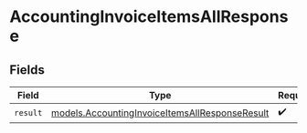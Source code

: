 # AccountingInvoiceItemsAllResponse


## Fields

| Field                                                                                                  | Type                                                                                                   | Required                                                                                               | Description                                                                                            |
| ------------------------------------------------------------------------------------------------------ | ------------------------------------------------------------------------------------------------------ | ------------------------------------------------------------------------------------------------------ | ------------------------------------------------------------------------------------------------------ |
| `result`                                                                                               | [models.AccountingInvoiceItemsAllResponseResult](../models/accountinginvoiceitemsallresponseresult.md) | :heavy_check_mark:                                                                                     | N/A                                                                                                    |